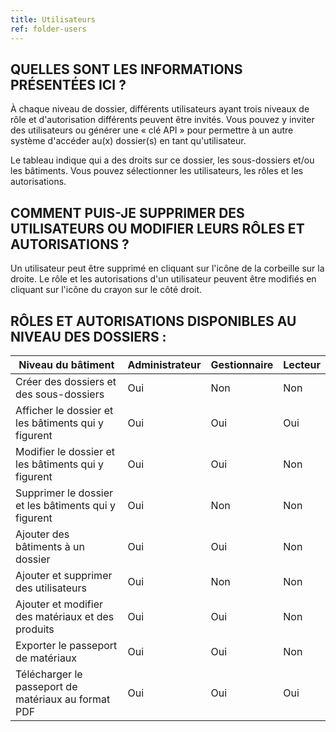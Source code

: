 ```yaml
---
title: Utilisateurs
ref: folder-users
---
```


## QUELLES SONT LES INFORMATIONS PRÉSENTÉES ICI ?
À chaque niveau de dossier, différents utilisateurs ayant trois niveaux de rôle et d'autorisation différents peuvent être invités. Vous pouvez y inviter des utilisateurs ou générer une « clé API » pour permettre à un autre système d'accéder au(x) dossier(s) en tant qu'utilisateur.

Le tableau indique qui a des droits sur ce dossier, les sous-dossiers et/ou les bâtiments. Vous pouvez sélectionner les utilisateurs, les rôles et les autorisations.

## COMMENT PUIS-JE SUPPRIMER DES UTILISATEURS OU MODIFIER LEURS RÔLES ET AUTORISATIONS ?
Un utilisateur peut être supprimé en cliquant sur l'icône de la corbeille sur la droite. Le rôle et les autorisations d'un utilisateur peuvent être modifiés en cliquant sur l'icône du crayon sur le côté droit.

## RÔLES ET AUTORISATIONS DISPONIBLES AU NIVEAU DES DOSSIERS :

|Niveau du bâtiment                                   | Administrateur | Gestionnaire | Lecteur |
|-----------------------------------------------------|----------------|--------------|---------|
|Créer des dossiers et des sous-dossiers             | Oui            | Non          | Non     |
|Afficher le dossier et les bâtiments qui y figurent | Oui            | Oui          | Oui     |
|Modifier le dossier et les bâtiments qui y figurent | Oui            | Oui          | Non     |
|Supprimer le dossier et les bâtiments qui y figurent | Oui            | Non          | Non     |
|Ajouter des bâtiments à un dossier                   | Oui            | Oui          | Non     |
|Ajouter et supprimer des utilisateurs                | Oui            | Non          | Non     |
|Ajouter et modifier des matériaux et des produits    | Oui            | Oui          | Non     |
|Exporter le passeport de matériaux                   | Oui            | Oui          | Non     |
|Télécharger le passeport de matériaux au format PDF  | Oui            | Oui          | Oui     |
